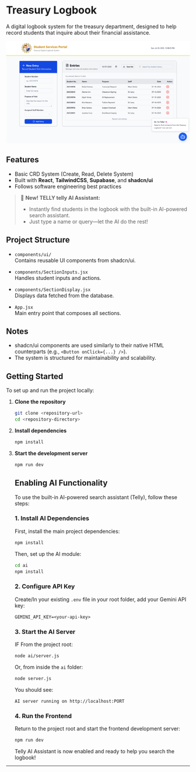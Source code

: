 # Treasury Logbook

A digital logbook system for the treasury department, designed to help record students that inquire about their financial assistance.

![Treasury Logbook System Screenshot](public/updated-ui-logbook.png)

## Features

- Basic CRD System (Create, Read, Delete System)
- Built with **React**, **TailwindCSS**, **Supabase**, and **shadcn/ui**
- Follows software engineering best practices
> 🚀 **New! TELLY telly AI Assistant:**  
> - Instantly find students in the logbook with the built-in AI-powered search assistant.  
> - Just type a name or query—let the AI do the rest!

## Project Structure

- `components/ui/`  
  Contains reusable UI components from shadcn/ui.

- `components/SectionInputs.jsx`  
  Handles student inputs and actions.

- `components/SectionDisplay.jsx`  
  Displays data fetched from the database.

- `App.jsx`  
  Main entry point that composes all sections.

## Notes

- shadcn/ui components are used similarly to their native HTML counterparts (e.g., `<Button onClick={...} />`).
- The system is structured for maintainability and scalability.

## Getting Started

To set up and run the project locally:

1. **Clone the repository**
    ```bash
    git clone <repository-url>
    cd <repository-directory>
    ```

2. **Install dependencies**
    ```bash
    npm install
    ```

3. **Start the development server**
    ```bash
    npm run dev
    ```
    ## Enabling AI Functionality

    To use the built-in AI-powered search assistant (Telly), follow these steps:

    ### 1. Install AI Dependencies

    First, install the main project dependencies:

    ```bash
    npm install
    ```

    Then, set up the AI module:

    ```bash
    cd ai
    npm install
    ```

    ### 2. Configure API Key

    Create/In your existing `.env` file in your root folder, add your Gemini API key:

    ```env
    GEMINI_API_KEY=<your-api-key>
    ```

    ### 3. Start the AI Server

    IF From the project root:

    ```bash
    node ai/server.js
    ```

    Or, from inside the `ai` folder:

    ```bash
    node server.js
    ```

    You should see:

    ```
    AI server running on http://localhost:PORT
    ```

    ### 4. Run the Frontend

    Return to the project root and start the frontend development server:

    ```bash
    npm run dev
    ```

    Telly AI Assistant is now enabled and ready to help you search the logbook!

---
